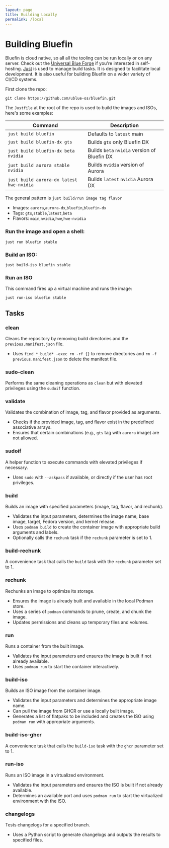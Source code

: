 ```yaml
---
layout: page
title: Building Locally
permalink: /local
---
```

# Building Bluefin

Bluefin is cloud native, so all all the tooling can be run locally or on any server. Check out the [Universal Blue Forge](https://github.com/ublue-os/forge) if you're interested in self-hosting. [Just](https://just.systems) is used to manage build tasks. It is designed to facilitate local development. It is also useful for building Bluefin on a wider variety of CI/CD systems. 

First clone the repo: 

`git clone https://github.com/ublue-os/bluefin.git`

The `Justfile` at the root of the repo is used to build the images and ISOs, here's some examples: 

| Command | Description | 
|---|---|
|`just build bluefin` | Defaults to `latest` main |
|`just build bluefin-dx gts` | Builds `gts` only Bluefin DX |
|`just build bluefin-dx beta nvidia` | Builds `beta` `nvidia` version of Bluefin DX |
|`just build aurora stable nvidia` | Builds `nvidia` version of Aurora |
|`just build aurora-dx latest hwe-nvidia`  | Builds `latest` `nvidia` Aurora DX | 

The general pattern is `just build/run image tag flavor`

- Images: `aurora`,`aurora-dx`,`bluefin`,`bluefin-dx`
- Tags: `gts`,`stable`,`latest`,`beta`
- Flavors: `main`,`nvidia`,`hwe`,`hwe-nvidia`

### Run the image and open a shell: 

```
just run bluefin stable
```

### Build an ISO: 

```
just build-iso bluefin stable
```

### Run an ISO 
This command fires up a virtual machine and runs the image: 

```
just run-iso bluefin stable
```


## Tasks

### clean
Cleans the repository by removing build directories and the `previous.manifest.json` file.
- Uses `find *_build* -exec rm -rf {}` to remove directories and `rm -f previous.manifest.json` to delete the manifest file.

### sudo-clean
Performs the same cleaning operations as `clean` but with elevated privileges using the `sudoif` function.

### validate
Validates the combination of image, tag, and flavor provided as arguments.
- Checks if the provided image, tag, and flavor exist in the predefined associative arrays.
- Ensures that certain combinations (e.g., `gts` tag with `aurora` image) are not allowed.

### sudoif
A helper function to execute commands with elevated privileges if necessary.
- Uses `sudo` with `--askpass` if available, or directly if the user has root privileges.

### build
Builds an image with specified parameters (image, tag, flavor, and rechunk).
- Validates the input parameters, determines the image name, base image, target, Fedora version, and kernel release.
- Uses `podman build` to create the container image with appropriate build arguments and labels.
- Optionally calls the `rechunk` task if the `rechunk` parameter is set to 1.

### build-rechunk
A convenience task that calls the `build` task with the `rechunk` parameter set to 1.

### rechunk
Rechunks an image to optimize its storage.
- Ensures the image is already built and available in the local Podman store.
- Uses a series of `podman` commands to prune, create, and chunk the image.
- Updates permissions and cleans up temporary files and volumes.

### run
Runs a container from the built image.
- Validates the input parameters and ensures the image is built if not already available.
- Uses `podman run` to start the container interactively.

### build-iso
Builds an ISO image from the container image.
- Validates the input parameters and determines the appropriate image name.
- Can pull the image from GHCR or use a locally built image.
- Generates a list of flatpaks to be included and creates the ISO using `podman run` with appropriate arguments.

### build-iso-ghcr
A convenience task that calls the `build-iso` task with the `ghcr` parameter set to 1.

### run-iso
Runs an ISO image in a virtualized environment.
- Validates the input parameters and ensures the ISO is built if not already available.
- Determines an available port and uses `podman run` to start the virtualized environment with the ISO.

### changelogs
Tests changelogs for a specified branch.
- Uses a Python script to generate changelogs and outputs the results to specified files.
